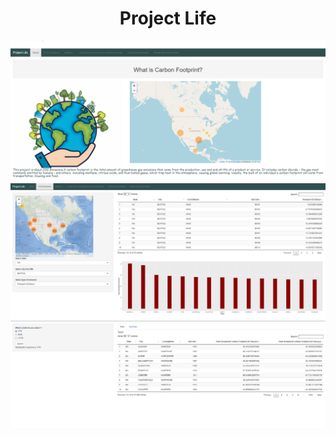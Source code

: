 <h1 align="center">Project Life</h1>

<img src="images/co2-1.PNG?raw=true"/>

<img src="images/CO2-2.PNG?raw=true"/>

<img src="images/CO2-3.PNG?raw=true"/>
